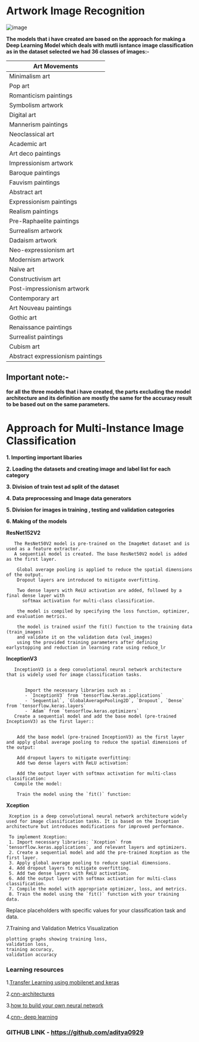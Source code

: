 # Artwork Image Recognition 
![image](https://github.com/aditya0929/Surreal-Symphonies-artwork-image-recognition-/assets/127277877/820efb2f-9bcd-4198-b973-b95f3727381d)

**The models that i have created are based on the approach for making a Deep Learning Model which deals with mutli isntance image classification as in the dataset selected we had 36 classes of images:-**

| Art Movements              |
|----------------------------|
| Minimalism art             |
| Pop art                    |
| Romanticism paintings      |
| Symbolism artwork          |
| Digital art               |
| Mannerism paintings        |
| Neoclassical art           |
| Academic art              |
| Art deco paintings         |
| Impressionism artwork      |
| Baroque paintings          |
| Fauvism paintings          |
| Abstract art               |
| Expressionism paintings    |
| Realism paintings          |
| Pre-Raphaelite paintings   |
| Surrealism artwork         |
| Dadaism artwork            |
| Neo-expressionism art      |
| Modernism artwork          |
| Naïve art                  |
| Constructivism art         |
| Post-impressionism artwork |
| Contemporary art           |
| Art Nouveau paintings      |
| Gothic art                 |
| Renaissance paintings      |
| Surrealist paintings       |
| Cubism art                 |
| Abstract expressionism paintings |

## Important note:-
**for all the three models that i have created, the parts excluding the model architecture and its definition are mostly the same for the accuracy result to be based out on the same parameters.**


# Approach for Multi-Instance Image Classification

**1. Importing important libaries**

**2. Loading the datasets and creating image and label list for each category** 

**3. Division of train test ad split of the dataset**

**4. Data preprocessing and Image data generators**

**5. Division for images in training , testing and validation categories**

**6. Making of the models**

 **ResNet152V2**
   
       The ResNet50V2 model is pre-trained on the ImageNet dataset and is used as a feature extractor.
       A sequential model is created. The base ResNet50V2 model is added as the first layer. 

        Global average pooling is applied to reduce the spatial dimensions of the output.
        Dropout layers are introduced to mitigate overfitting. 

        Two dense layers with ReLU activation are added, followed by a final dense layer with 
          softmax activation for multi-class classification.

        the model is compiled by specifying the loss function, optimizer, and evaluation metrics.

        the model is trained usinf the fit() function to the training data (train_images)
        and validate it on the validation data (val_images) 
        using the provided training parameters after defining earlystopping and reduction in learning rate using reduce_lr

   **InceptionV3**
      

       InceptionV3 is a deep convolutional neural network architecture that is widely used for image classification tasks.


           Import the necessary libraries such as :
           - `InceptionV3` from `tensorflow.keras.applications`
           - `Sequential`, `GlobalAveragePooling2D`, `Dropout`, `Dense` from `tensorflow.keras.layers`
           - `Adam` from `tensorflow.keras.optimizers`
       Create a sequential model and add the base model (pre-trained InceptionV3) as the first layer::
   

        Add the base model (pre-trained InceptionV3) as the first layer and apply global average pooling to reduce the spatial dimensions of the output:
           
        Add dropout layers to mitigate overfitting:
        Add two dense layers with ReLU activation:
   
        Add the output layer with softmax activation for multi-class classification:
       Compile the model:
  
        Train the model using the `fit()` function:

  **Xception**

     Xception is a deep convolutional neural network architecture widely used for image classification tasks. It is based on the Inception architecture but introduces modifications for improved performance.

     To implement Xception:
     1. Import necessary libraries: `Xception` from `tensorflow.keras.applications`, and relevant layers and optimizers.
     2. Create a sequential model and add the pre-trained Xception as the first layer.
     3. Apply global average pooling to reduce spatial dimensions.
     4. Add dropout layers to mitigate overfitting.
     5. Add two dense layers with ReLU activation.
     6. Add the output layer with softmax activation for multi-class classification.
     7. Compile the model with appropriate optimizer, loss, and metrics.
     8. Train the model using the `fit()` function with your training data.
Replace placeholders with specific values for your classification task and data. 

7.Training and Validation Metrics Visualization

    plotting graphs showing training loss,
    validation loss,
    training accuracy,
    validation accuracy


### Learning resources 
  
  
   1.[Transfer Learning using mobilenet and keras](https://medium.com/towards-data-science/transfer-learning-using-mobilenet-and-keras-c75daf7ff299)
  
   2.[cnn-architectures](https://medium.com/@RaghavPrabhu/cnn-architectures-lenet-alexnet-vgg-googlenet-and-resnet-7c81c017b848)
  
   3.[how to build your own neural network](https://medium.com/towards-data-science/how-to-build-your-own-neural-network-from-scratch-in-python-68998a08e4f6)
  
   4.[cnn- deep learning](https://medium.com/@RaghavPrabhu/understanding-of-convolutional-neural-network-cnn-deep-learning-99760835f148)

  

 ### GITHUB LINK - https://github.com/aditya0929
